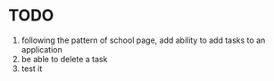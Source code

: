 # TODO
1. following the pattern of school page, add ability to add tasks to an application
2. be able to delete a task
3. test it